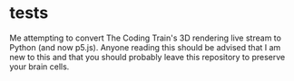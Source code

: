 # tests
Me attempting to convert The Coding Train's 3D rendering live stream to Python (and now p5.js). Anyone reading this should be advised that I am new to this and that you should probably leave this repository to preserve your brain cells.
